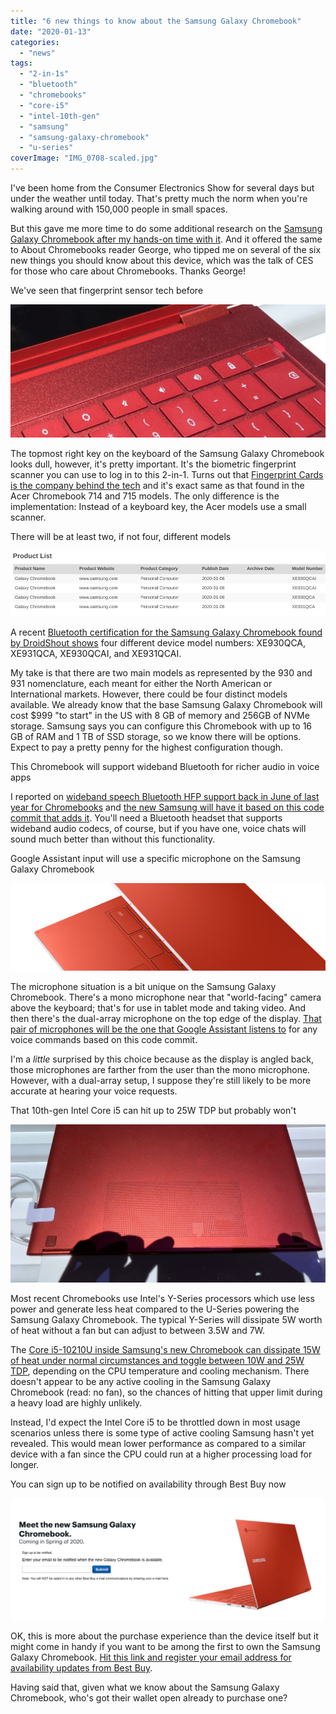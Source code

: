 ```yaml
---
title: "6 new things to know about the Samsung Galaxy Chromebook"
date: "2020-01-13"
categories: 
  - "news"
tags: 
  - "2-in-1s"
  - "bluetooth"
  - "chromebooks"
  - "core-i5"
  - "intel-10th-gen"
  - "samsung"
  - "samsung-galaxy-chromebook"
  - "u-series"
coverImage: "IMG_0708-scaled.jpg"
---
```


I've been home from the Consumer Electronics Show for several days but under the weather until today. That's pretty much the norm when you're walking around with 150,000 people in small spaces.

But this gave me more time to do some additional research on the [Samsung Galaxy Chromebook after my hands-on time with it](https://www.aboutchromebooks.com/news/samsung-galaxy-chromebook-hands-on-yes-its-as-nice-as-it-looks/). And it offered the same to About Chromebooks reader George, who tipped me on several of the six new things you should know about this device, which was the talk of CES for those who care about Chromebooks. Thanks George!

We've seen that fingerprint sensor tech before

![](images/Screenshot-2020-01-13-at-1.04.37-PM-1024x433.png)

The topmost right key on the keyboard of the Samsung Galaxy Chromebook looks dull, however, it's pretty important. It's the biometric fingerprint scanner you can use to log in to this 2-in-1. Turns out that [Fingerprint Cards is the company behind the tech](https://mobileidworld.com/biometrics-news-fpc-places-fingerprint-sensor-samsung-asus-chromebooks-010904/) and it's exact same as that found in the Acer Chromebook 714 and 715 models. The only difference is the implementation: Instead of a keyboard key, the Acer models use a small scanner.

There will be at least two, if not four, different models

![](images/Screenshot-2020-01-13-at-1.26.54-PM.png)

A recent [Bluetooth certification for the Samsung Galaxy Chromebook found by DroidShout shows](https://www.droidshout.com/samsung-new-galaxy-chromebook-bluetooth-certification/) four different device model numbers: XE930QCA, XE931QCA, XE930QCAI, and XE931QCAI.

My take is that there are two main models as represented by the 930 and 931 nomenclature, each meant for either the North American or International markets. However, there could be four distinct models available. We already know that the base Samsung Galaxy Chromebook will cost $999 "to start" in the US with 8 GB of memory and 256GB of NVMe storage. Samsung says you can configure this Chromebook with up to 16 GB of RAM and 1 TB of SSD storage, so we know there will be options. Expect to pay a pretty penny for the highest configuration though.

This Chromebook will support wideband Bluetooth for richer audio in voice apps

I reported on [wideband speech Bluetooth HFP support back in June of last year for Chromebooks](https://www.aboutchromebooks.com/news/chrome-os-wideband-hd-voice-calls-bluetooth-headphones-chromebook/) and [the new Samsung will have it based on this code commit that adds it](https://chromium-review.googlesource.com/c/chromiumos/overlays/board-overlays/+/1916159). You'll need a Bluetooth headset that supports wideband audio codecs, of course, but if you have one, voice chats will sound much better than without this functionality.

Google Assistant input will use a specific microphone on the Samsung Galaxy Chromebook

![](images/Screenshot-2020-01-13-at-1.33.31-PM.png)

The microphone situation is a bit unique on the Samsung Galaxy Chromebook. There's a mono microphone near that "world-facing" camera above the keyboard; that's for use in tablet mode and taking video. And then there's the dual-array microphone on the top edge of the display. [That pair of microphones will be the one that Google Assistant listens to](https://chromium-review.googlesource.com/c/chromium/src/+/1988698) for any voice commands based on this code commit.

I'm a _little_ surprised by this choice because as the display is angled back, those microphones are farther from the user than the mono microphone. However, with a dual-array setup, I suppose they're still likely to be more accurate at hearing your voice requests.

That 10th-gen Intel Core i5 can hit up to 25W TDP but probably won't

![](images/IMG_0720-1024x513.jpg)

Most recent Chromebooks use Intel's Y-Series processors which use less power and generate less heat compared to the U-Series powering the Samsung Galaxy Chromebook. The typical Y-Series will dissipate 5W worth of heat without a fan but can adjust to between 3.5W and 7W.

The [Core i5-10210U inside Samsung's new Chromebook can dissipate 15W of heat under normal circumstances and toggle between 10W and 25W TDP](https://ark.intel.com/content/www/us/en/ark/products/195436/intel-core-i5-10210u-processor-6m-cache-up-to-4-10-ghz.html), depending on the CPU temperature and cooling mechanism. There doesn't appear to be any active cooling in the Samsung Galaxy Chromebook (read: no fan), so the chances of hitting that upper limit during a heavy load are highly unlikely.

Instead, I'd expect the Intel Core i5 to be throttled down in most usage scenarios unless there is some type of active cooling Samsung hasn't yet revealed. This would mean lower performance as compared to a similar device with a fan since the CPU could run at a higher processing load for longer.

You can sign up to be notified on availability through Best Buy now

![](images/Screenshot-2020-01-13-at-1.46.09-PM-1024x397.png)

OK, this is more about the purchase experience than the device itself but it might come in handy if you want to be among the first to own the Samsung Galaxy Chromebook. [Hit this link and register your email address for availability updates from Best Buy](https://www.bestbuy.com/site/clp-computers-tablets/samsung-galaxy-chromebook/pcmcat1577204269617.c?id=pcmcat1577204269617).

Having said that, given what we know about the Samsung Galaxy Chromebook, who's got their wallet open already to purchase one?
